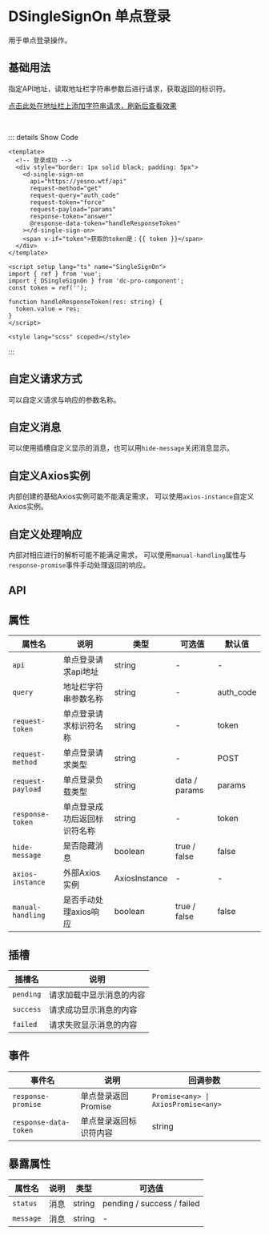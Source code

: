 # DSingleSignOn 单点登录

用于单点登录操作。

## 基础用法

指定API地址，读取地址栏字符串参数后进行请求，获取返回的标识符。

[点击此处在地址栏上添加字符串请求，刷新后查看效果](dSingleSignOn.html?auth_code=123456)

<d-single-sign-on-demo-basic></d-single-sign-on-demo-basic>
<br/>

::: details Show Code
```vue
<template>
  <!-- 登录成功 -->
  <div style="border: 1px solid black; padding: 5px">
    <d-single-sign-on
      api="https://yesno.wtf/api"
      request-method="get"
      request-query="auth_code"
      request-token="force"
      request-payload="params"
      response-token="answer"
      @response-data-token="handleResponseToken"
    ></d-single-sign-on>
    <span v-if="token">获取的token是：{{ token }}</span>
  </div>
</template>

<script setup lang="ts" name="SingleSignOn">
import { ref } from 'vue';
import { DSingleSignOn } from 'dc-pro-component';
const token = ref('');

function handleResponseToken(res: string) {
  token.value = res;
}
</script>

<style lang="scss" scoped></style>
```
:::

## 自定义请求方式

可以自定义请求与响应的参数名称。

## 自定义消息

可以使用插槽自定义显示的消息，也可以用`hide-message`关闭消息显示。

## 自定义Axios实例

内部创建的基础Axios实例可能不能满足需求，
可以使用`axios-instance`自定义Axios实例。

## 自定义处理响应

内部对相应进行的解析可能不能满足需求，
可以使用`manual-handling`属性与`response-promise`事件手动处理返回的响应。

## API

## 属性

| 属性名 | 说明 | 类型 | 可选值 | 默认值 |
|--------|------|------|--------|--------|
| `api` | 单点登录请求api地址 | string | - | - |
| `query` | 地址栏字符串参数名称 | string | - | auth_code
| `request-token` | 单点登录请求标识符名称 | string | - | token
| `request-method` | 单点登录请求类型 | string | - | POST
| `request-payload` | 单点登录负载类型 | string | data / params | params
| `response-token` | 单点登录成功后返回标识符名称 | string | - | token
| `hide-message` | 是否隐藏消息 | boolean | true / false | false
| `axios-instance` | 外部Axios实例 | AxiosInstance | - | -
| `manual-handling` | 是否手动处理axios响应 | boolean | true / false | false

## 插槽

| 插槽名 | 说明 |
|--------|------|
| `pending` | 请求加载中显示消息的内容 |
| `success` | 请求成功显示消息的内容 |
| `failed` | 请求失败显示消息的内容 |

## 事件

| 事件名 | 说明 | 回调参数 |
|--------|-------|----------|
| `response-promise` | 单点登录返回Promise | `Promise<any> \| AxiosPromise<any>`
| `response-data-token` | 单点登录返回标识符内容 | string

## 暴露属性

| 属性名 | 说明 | 类型 | 可选值 |
|--------|------|------|--------|
| `status` | 消息 | string | pending / success / failed |
| `message` | 消息 | string | - |
